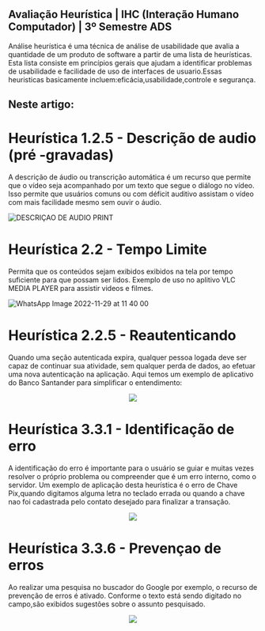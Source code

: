 
## Avaliação Heurística | IHC (Interação Humano Computador) | 3º Semestre ADS

Análise heurística é uma técnica de análise de usabilidade que avalia a quantidade de um
produto de software a partir de uma lista de heurísticas. Esta lista consiste em princípios
gerais que ajudam a identificar problemas de usabilidade e facilidade de uso de interfaces de
usuario.Essas heuristicas basicamente incluem:eficácia,usabilidade,controle e segurança.

## Neste artigo:

# Heurística 1.2.5 - Descrição de audio (pré -gravadas) 
A descrição de áudio ou transcrição automática é um recurso que permite que o vídeo seja acompanhado por um texto que segue o diálogo no vídeo. Isso permite que usuários comuns ou com déficit auditivo assistam o vídeo com mais facilidade mesmo sem ouvir o áudio.

![DESCRIÇAO DE AUDIO PRINT](https://user-images.githubusercontent.com/72941469/204556658-2c95ed33-f8d4-4984-89f0-3da945a364bb.jpg)

# Heurística 2.2 - Tempo Limite
Permita que os conteúdos sejam exibidos exibidos na tela por tempo suficiente para que possam ser lidos. Exemplo de uso no aplitivo VLC MEDIA PLAYER para assistir videos e filmes.

![WhatsApp Image 2022-11-29 at 11 40 00](https://user-images.githubusercontent.com/72941469/204559038-5fbbd737-6a51-465a-b238-2fe375362359.jpeg)

# Heurística 2.2.5 - Reautenticando
Quando uma seção autenticada expira, qualquer pessoa logada deve ser capaz de continuar sua atividade, sem qualquer perda de dados, ao efetuar uma nova autenticação na aplicação. Aqui temos um exemplo de aplicativo do Banco Santander para simplificar o entendimento:

<p align = center> <img src = "https://user-images.githubusercontent.com/72941469/204773565-f714c02a-6994-4a53-94f2-22bf97c99811.jpg"></p>

# Heurística 3.3.1 - Identificação de erro 
A identificação do erro é importante para o usuário se guiar e muitas vezes resolver o próprio problema ou compreender que é um erro interno, como o servidor. Um exemplo de aplicação desta heurística é o erro de Chave Pix,quando digitamos alguma letra no teclado errada ou quando a chave nao foi cadastrada pelo contato desejado para finalizar a transação.


<p align = center> <img src = "https://user-images.githubusercontent.com/72941469/204773728-4c7a1ac9-ea3e-48f4-9714-02e87be6fcf1.jpeg"></p>

# Heurística  3.3.6 -  Prevençao de erros
Ao realizar uma pesquisa no buscador do Google por exemplo, o recurso de prevenção de erros é ativado.
Conforme o texto está sendo digitado no campo,são exibidos sugestões sobre o assunto pesquisado.

<p align = center> <img src = "https://user-images.githubusercontent.com/72941469/204773882-99170d9f-4f30-4343-9235-71cdd78b36fc.jpeg"></p>
